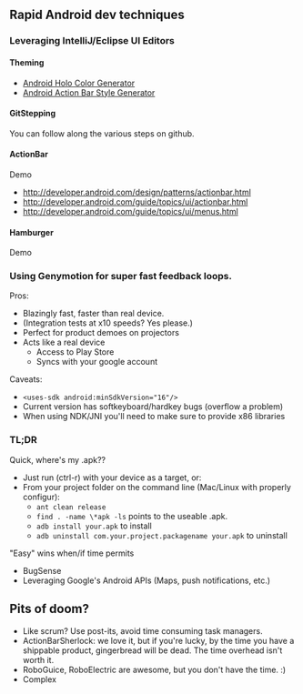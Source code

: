 
## Rapid Android dev techniques

### Leveraging IntelliJ/Eclipse UI Editors

#### Theming

- [Android Holo Color Generator](http://android-holo-colors.com/)
- [Android Action Bar Style Generator](http://jgilfelt.github.io/android-actionbarstylegenerator/)

#### GitStepping

You can follow along the various steps on github.

#### ActionBar

Demo 

* http://developer.android.com/design/patterns/actionbar.html
* http://developer.android.com/guide/topics/ui/actionbar.html
* http://developer.android.com/guide/topics/ui/menus.html

#### Hamburger

Demo


### Using Genymotion for super fast feedback loops.

Pros:

- Blazingly fast, faster than real device.
- (Integration tests at x10 speeds? Yes please.)
- Perfect for product demoes on projectors
- Acts like a real device 
	- Access to Play Store
	- Syncs with your google account

Caveats:

- `<uses-sdk android:minSdkVersion="16"/>`
- Current version has softkeyboard/hardkey bugs (overflow a problem)
- When using NDK/JNI you'll need to make sure to provide x86 libraries


### TL;DR
Quick, where's my .apk?? 

- Just run (ctrl-r) with your device as a target, or:
- From your project folder on the command line (Mac/Linux with properly configur):
	- `ant clean release`
	- `find . -name \*apk -ls` points to the useable .apk. 
	- `adb install your.apk` to install
	- `adb uninstall com.your.project.packagename your.apk` to uninstall


"Easy" wins when/if time permits

- BugSense
- Leveraging Google's Android APIs (Maps, push notifications, etc.)


## Pits of doom? 

- Like scrum? Use post-its, avoid time consuming task managers.
- ActionBarSherlock: we love it, but if you're lucky, by the time you have a shippable product, gingerbread will be dead. The time overhead isn't worth it.
- RoboGuice, RoboElectric are awesome, but you don't have the time. :)
- Complex 